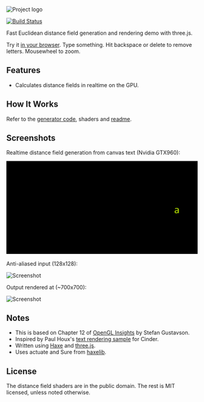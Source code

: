 ![Project logo](screenshots/webgl_distance_fields_logo.png?raw=true "WebGL Distance Fields Logo")

[![Build Status](https://img.shields.io/travis/Tw1ddle/WebGL-Distance-Fields.svg?style=flat-square)](https://travis-ci.org/Tw1ddle/WebGL-Distance-Fields)

Fast Euclidean distance field generation and rendering demo with three.js.

Try it [in your browser](http://tw1ddle.github.io/WebGL-Distance-Fields/). Type something. Hit backspace or delete to remove letters. Mousewheel to zoom.
	
## Features ##
* Calculates distance fields in realtime on the GPU.

## How It Works ##

Refer to the [generator code](https://github.com/Tw1ddle/WebGL-Distance-Fields/blob/master/sdf/generator/SDFMaker.hx), shaders and [readme](https://github.com/Tw1ddle/WebGL-Distance-Fields/tree/master/sdf). 

## Screenshots ##

Realtime distance field generation from canvas text (Nvidia GTX960):

![Screenshot](https://github.com/Tw1ddle/WebGL-Distance-Fields/blob/master/screenshots/realtime.gif?raw=true "WebGL Distance Fields Realtime Screenshot")

Anti-aliased input (128x128):

![Screenshot](https://github.com/Tw1ddle/WebGL-Distance-Fields/blob/master/screenshots/screenshot1.png?raw=true "WebGL Distance Fields Screenshot 1")

Output rendered at (~700x700):

![Screenshot](https://github.com/Tw1ddle/WebGL-Distance-Fields/blob/master/screenshots/screenshot2.png?raw=true "WebGL Distance Fields Screenshot 2")
	
## Notes ##
* This is based on Chapter 12 of [OpenGL Insights](http://openglinsights.com/) by Stefan Gustavson.
* Inspired by Paul Houx's [text rendering sample](https://github.com/paulhoux/Cinder-Samples) for Cinder.
* Written using [Haxe](http://haxe.org/) and [three.js](http://threejs.org/).
* Uses actuate and Sure from [haxelib](http://lib.haxe.org/).

## License ##
The distance field shaders are in the public domain. The rest is MIT licensed, unless noted otherwise.
